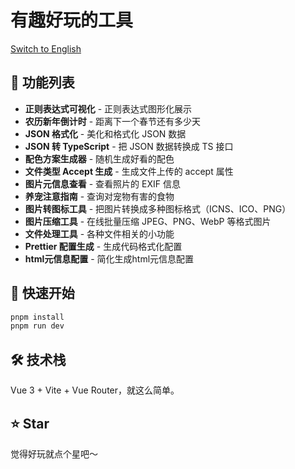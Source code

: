 # 有趣好玩的工具

[Switch to English](README-EN.md)

## 🎯 功能列表

- **正则表达式可视化** - 正则表达式图形化展示
- **农历新年倒计时** - 距离下一个春节还有多少天
- **JSON 格式化** - 美化和格式化 JSON 数据
- **JSON 转 TypeScript** - 把 JSON 数据转换成 TS 接口
- **配色方案生成器** - 随机生成好看的配色
- **文件类型 Accept 生成** - 生成文件上传的 accept 属性
- **图片元信息查看** - 查看照片的 EXIF 信息
- **养宠注意指南** - 查询对宠物有害的食物
- **图片转图标工具** - 把图片转换成多种图标格式（ICNS、ICO、PNG）
- **图片压缩工具** - 在线批量压缩 JPEG、PNG、WebP 等格式图片
- **文件处理工具** - 各种文件相关的小功能
- **Prettier 配置生成** - 生成代码格式化配置
- **html元信息配置** - 简化生成html元信息配置

## 🚀 快速开始

```bash
pnpm install
pnpm run dev
```

## 🛠 技术栈

Vue 3 + Vite + Vue Router，就这么简单。

## ⭐ Star

觉得好玩就点个星吧～
